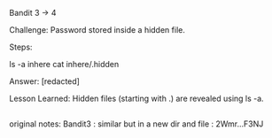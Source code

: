 Bandit 3 → 4

Challenge: Password stored inside a hidden file.

Steps:

ls -a inhere
cat inhere/.hidden


Answer:
[redacted]

Lesson Learned: Hidden files (starting with .) are revealed using ls -a.
##

original notes:
Bandit3 : similar but in a new dir and file : 2Wmr...F3NJ
